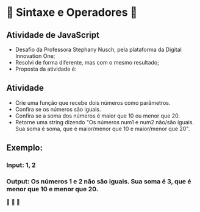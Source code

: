# :book: Sintaxe e Operadores :book:
## Atividade de JavaScript
* Desafio da Professora Stephany Nusch, pela plataforma da Digital Innovation One;
* Resolvi de forma diferente, mas com o mesmo resultado;
* Proposta da atividade é: 

## Atividade
* Crie uma função que recebe dois números como parâmetros.
* Confira se os números são iguais.
* Confira se a soma dos números é maior que 10 ou menor que 20.
* Retorne uma string dizendo "Os números num1 e num2 não/são iguais. Sua soma é soma, que é maior/menor que 10 e maior/menor que 20".

## Exemplo:
### Input: 1, 2
### Output: Os números 1 e 2 não são iguais. Sua soma é 3, que é menor que 10 e menor que 20.

:rocket: :rocket: :rocket:
